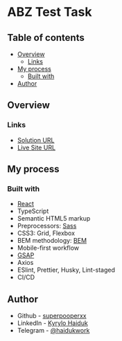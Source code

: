 # ABZ Test Task

## Table of contents

- [Overview](#overview)
  - [Links](#links)
- [My process](#my-process)
  - [Built with](#built-with)
- [Author](#author)

## Overview

### Links

- [Solution URL](https://github.com/superpooperxxx/abz-test)
- [Live Site URL](https://superpooperxxx.github.io/abz-test/)

## My process

### Built with

- [React](https://reactjs.org/)
- TypeScript
- Semantic HTML5 markup
- Preprocessors: [Sass](https://sass-lang.com)
- CSS3: Grid, Flexbox
- BEM methodology: [BEM](https://en.bem.info/methodology/)
- Mobile-first workflow
- [GSAP](https://greensock.com/gsap/)
- Axios
- ESlint, Prettier, Husky, Lint-staged
- CI/CD

## Author

- Github - [superpooperxx](https://github.com/superpooperxxx)
- LinkedIn - [Kyrylo Haiduk](https://www.linkedin.com/in/kyrylo-haiduk/)
- Telegram - [@haidukwork](https://t.me/haidukwork)
